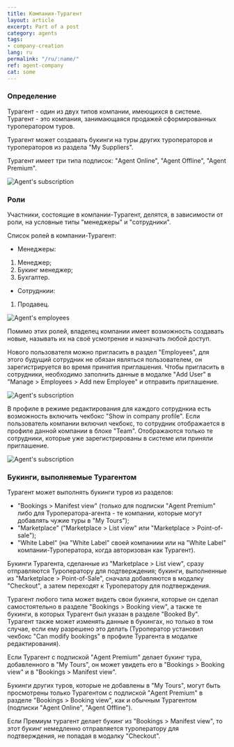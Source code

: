 ```yaml
---
title: Компания-Турагент
layout: article
excerpt: Part of a post
category: agents
tags:
- company-creation
lang: ru
permalink: "/ru/:name/"
ref: agent-company
cat: some
---
```


### **Определение**

Турагент - один из двух типов компании, имеющихся в системе. Турагент - это компания, занимающаяся продажей сформированных туроператором туров.

Турагент может создавать букинги на туры других туроператоров и туроператоров из раздела "My Suppliers".

Турагент имеет три типа подписок: "Agent Online", "Agent Offline", "Agent Premium".

![Agent's subscription](/assets/images/agent_company1.png)

### **Роли**

Участники, состоящие в компании-Tурагент, делятся, в зависимости от роли, на условные типы "менеджеры" и "сотрудники".

Список ролей в компании-Турагент:

- Менеджеры:

1. Менеджер;
2. Букинг менеджер;
3. Бухгалтер.

- Сотруднкии:

1. Продавец.

![Agent's employees](/assets/images/agent_company2.png)

Помимо этих ролей, владелец компании имеет возможность создавать новые, называть их на своё усмотрение и назначать любой доступ.

Нового пользователя можно пригласить в раздел "Employees", для этого будущий сотрудник не обязан являться пользователем, он зарегистрируется во время принятия приглашения. Чтобы пригласить в сотрудники, необходимо заполнить данные в модалке "Add User" в "Manage > Employees > Add new Employee" и отправить приглашение.

![Agent's subscription](/assets/images/agent_company3.png)

В профиле в режиме редактирования для каждого сотруднкиа есть возможность включить чекбокс "Show in company profile". Если пользователь компании включил чекбокс, то сотрудник отображается в профиле данной компании в блоке "Team". Отображаются только те сотрудники, которые уже зарегистрированы в системе или приняли приглашение.

![Agent's subscription](/assets/images/agent_company4.png)

### **Букинги, выполняемые Турагентом**

Турагент может выполнять букинги туров из разделов:
- "Bookings > Manifest view" (только для подписки "Agent Premium" либо для Туроператора-агента - те компании, которые могут добавлять чужие туры в "My Tours");
- "Marketplace" ("Marketplace > List view" или "Marketplace > Point-of-sale");
- "White Label" (на "White Label" своей компаниии или на "White Label" компании-Туроператора, когда авторизован как Турагент).

Букинги Турагента, сделанные из "Marketplace > List view", сразу отправляются Туроператору для подтверждения; букинги, выполненные из "Marketplace > Point-of-Sale", сначала добавляются в модалку "Checkout", а затем переходят к Туроператору для подтверждения.

Турагент любого типа может видеть свои букинги, которые он сделал самостоятельно в разделе "Bookings > Booking view", а также те букинги, в которых Турагент был указан в разделе "Booked By". Турагент также может изменять данные в букингах, но только в том случае, если ему разрешено это делать (Туроператор установил чекбокс "Can modify bookings" в профиле Турагента в модалке редактирования).

Если Турагент с подпиской "Agent Premium" делает букинг тура, добавленного в "My Tours", он может увидеть его в "Bookings > Booking view" и в "Bookings > Manifest view".

Букинги других туров, которые не добавлены в "My Tours", могут быть просмотрены только Турагентом с подпиской "Agent Premium" в разделе "Bookings > Booking view", как и обычным Турагентом (подписки "Agent Online", "Agent Offline").

Если Премиум турагент делает букинг из "Bookings > Manifest view", то этот букинг немедленно отправляется туроператору для подтверждения, не попадая в модалку "Checkout".